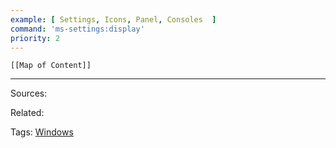 ```yaml
---
example: [ Settings, Icons, Panel, Consoles  ]
command: 'ms-settings:display'
priority: 2
---
```

```dynamic-embed
[[Map of Content]]
```



---


Sources:

Related:

Tags:
[Windows](Windows.md)